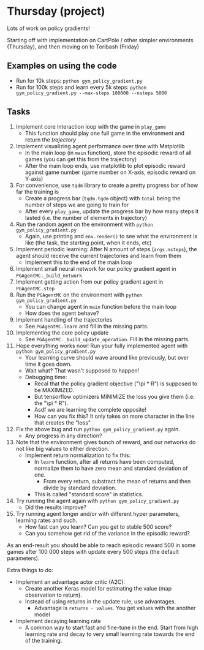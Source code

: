 # Thursday (project)

Lots of work on policy gradients!

Starting off with implementation on CartPole / other simpler environments (Thursday), and then moving on to Toribash (Friday)

## Examples on using the code

* Run for 10k steps: `python gym_policy_gradient.py`
* Run for 100k steps and learn every 5k steps: `python gym_policy_gradient.py --max-steps 100000 --nsteps 5000`

## Tasks

1. Implement core interaction loop with the game in `play_game`
    * This function should play one full game in the environment and return the *trajectory*
2. Implement visualizing agent performance over time with Matplotlib
    * In the main loop (in `main` function), store the episodic reward of all games (you can get this from the trajectory)
    * After the main loop ends, use matplotlib to plot episodic reward against game number (game number on X-axis, episodic reward on Y-axis)
3. For convenience, use `tqdm` library to create a pretty progress bar of how far the training is
    * Create a progress bar (`tqdm.tqdm` object) with `total` being the number of steps we are going to train for
    * After every `play_game`, update the progress bar by how many steps it lasted (i.e. the number of elements in trajectory)
4. Run the random agent on the environment with `python gym_policy_gradient.py`
    * Again, use printing and `env.render()` to see what the environment is like (the task, the starting point, when it ends, etc)
5. Implement periodic learning: After N amount of steps (`args.nsteps`), the agent should receive the current trajectories and learn from them
    * Implement this to the end of the main loop
6. Implement small neural network for our policy gradient agent in `PGAgentMC._build_network`
7. Implement getting action from our policy gradient agent in `PGAgentMC.step`
8. Run the `PGAgentMC` on the environment with `python gym_policy_gradient.py`
    * You can change agent in `main` function before the main loop
    * How does the agent behave? 
9. Implement handling of the trajectories
    * See `PGAgentMC.learn` and fill in the missing parts.
10. Implementing the core policy update
    * See `PGAgentMC._build_update_operation`. Fill in the missing parts.
11. Hope everything works now! Run your fully implemented agent with `python gym_policy_gradient.py`
    * Your learning curve should wave around like previously, but over time it goes down.
    * Wait what? That wasn't supposed to happen! 
    * Debugging time: 
        * Recal that the policy gradient objective ("\pi * R") is supposed to be MAXIMIZED.
        * But tensorflow optimizers MINIMIZE the loss you give them (i.e. the "\pi * R").
        * Asdf we are learning the complete opposite! 
        * How can you fix this? It only takes on more character in the line that creates the "loss"
12. Fix the above bug and run `python gym_policy_gradient.py` again.
    * Any progress in any direction? 
13. Note that the environment gives bunch of reward, and our networks do not like big values to either direction.
    * Implement return normalization to fix this: 
        * In `learn` function, after all returns have been computed, normalize them to have zero mean and standard deviation of one.
            * From every return, substract the mean of returns and then divide by standard deviation.
        * This is called "standard score" in statistics.
14. Try running the agent again with `python gym_policy_gradient.py`
    * Did the results improve? 
15. Try running agent longer and/or with different hyper parameters, learning rates and such.
    * How fast can you learn? Can you get to stable 500 score?
    * Can you somehow get rid of the variance in the episodic reward?

As an end-result you should be able to reach episodic reward 500 in some games after 100 000 steps with update every 500 steps (the default parameters).

Extra things to do:

* Implement an advantage actor critic (A2C):
    * Create another Keras model for estimating the value (map observation to return).
    * Instead of using returns in the update rule, use advantages.
        * Advantage is `returns - values`. You get values with the another model
* Implement decaying learning rate
    * A common way to start fast and fine-tune in the end. Start from high learning rate and 
      decay to very small learning rate towards the end of the training. 
